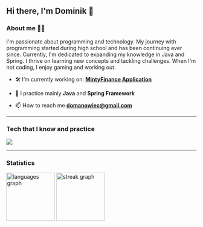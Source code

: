 ## Hi there, I'm Dominik 👋

### About me 🧑‍💻

I'm passionate about programming and technology. My journey with programming started during high school and has been continuing ever since. Currently, I'm dedicated to expanding my knowledge in Java and Spring. I thrive on learning new concepts and tackling challenges. When I'm not coding, I enjoy gaming and working out.

- 🛠️ I’m currently working on: **[MintyFinance Application](https://github.com/Doman0s/MintyFinance)**

- 🌱 I practice mainly **Java** and **Spring Framework**

- 📫 How to reach me **domanowiec@gmail.com**

***

### Tech that I know and practice
<img src="https://skillicons.dev/icons?i=java,spring,idea" />

***

### Statistics
<div>
  <img src="https://github-readme-stats.vercel.app/api/top-langs/?username=doman0s&layout=compact&theme=dark&hide_border=true" height="128"  alt="languages graph" />
  <img src="https://streak-stats.demolab.com?user=doman0s&locale=en&mode=daily&theme=dark&hide_border=true&date_format=j M[ Y]" height="128" alt="streak graph" />
</div>
